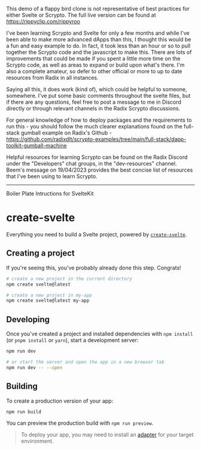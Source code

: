 This demo of a flappy bird clone is not representative of best practices for either Svelte or Scrypto. The full live version can be found at https://rippyclip.com/rippyroo

I've been learning Scrypto and Svelte for only a few months and while I've been able to make more advanced dApps than this, I thought this would be a fun and easy example to do. In fact, it took less than an hour or so to pull together the Scrypto code and the javascript to make this. There are lots of improvements that could be made if you spent a little more time on the Scrypto code, as well as areas to expand or build upon what's there. I'm also a complete amateur, so defer to other official or more to up to date resources from Radix in all instances.

Saying all this, it does work (kind of), which could be helpful to someone, somewhere. I've put some basic comments throughout the svelte files, but if there are any questions, feel free to post a message to me in Discord directly or through relevant channels in the Radix Scrypto discussions.

For general knowledge of how to deploy packages and the requirements to run this - you should follow the much clearer explanations found on the full-stack gumball example on Radix's Github - https://github.com/radixdlt/scrypto-examples/tree/main/full-stack/dapp-toolkit-gumball-machine

Helpful resources for learning Scrypto can be found on the Radix Discord under the "Developers" chat groups, in the "dev-resources" channel. Beem's message on 19/04/2023 provides the best concise list of resources that I've been using to learn Scrypto.


-----------------

Boiler Plate Intructions for SvelteKit 

# create-svelte

Everything you need to build a Svelte project, powered by [`create-svelte`](https://github.com/sveltejs/kit/tree/master/packages/create-svelte).

## Creating a project

If you're seeing this, you've probably already done this step. Congrats!

```bash
# create a new project in the current directory
npm create svelte@latest

# create a new project in my-app
npm create svelte@latest my-app
```

## Developing

Once you've created a project and installed dependencies with `npm install` (or `pnpm install` or `yarn`), start a development server:

```bash
npm run dev

# or start the server and open the app in a new browser tab
npm run dev -- --open
```

## Building

To create a production version of your app:

```bash
npm run build
```

You can preview the production build with `npm run preview`.

> To deploy your app, you may need to install an [adapter](https://kit.svelte.dev/docs/adapters) for your target environment.

